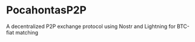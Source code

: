 # PocahontasP2P
A decentralized P2P exchange protocol using Nostr and Lightning for BTC-fiat matching
